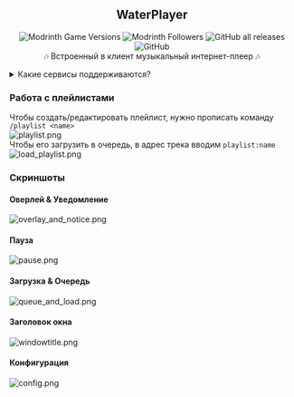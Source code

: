 <div align=center>

## WaterPlayer
![Modrinth Game Versions](https://img.shields.io/modrinth/game-versions/waterplayer?label=Minecraft%20Support&style=flat-square)
![Modrinth Followers](https://img.shields.io/modrinth/followers/waterplayer?label=Modrinth%20Followers&style=flat-square)
![GitHub all releases](https://img.shields.io/github/downloads/simply-kel/WaterPlayer/total?color=blue&label=GitHub%20Downloads&style=flat-square)
![GitHub](https://img.shields.io/github/license/simply-kel/WaterPlayer?color=blue&label=License&style=flat-square)
<br>
🎶 Встроенный в клиент музыкальный интернет-плеер 🎶
</div>

<details>
<summary>Какие сервисы поддерживаются?</summary>

* YouTube
* SoundCloud
* Spotify
* Яндекс Музыка
* Deezer
* Apple Music
* Flowery TTS
* Twitch стримы
* Bandcamp
* Vimeo
* HTTP(s) ссылки
    * MP3
    * FLAC
    * MP3
    * Matroska/WebM (AAC, Opus or Vorbis codecs)
    * MP4/M4A (AAC codec)
    * OGG streams (Opus, Vorbis and FLAC codecs)
    * AAC streams
    * Stream playlists (M3U and PLS)
### Configuration
Перейдите в категорию "Секретная информация!", или `./config/WaterPlayer/config.json` для указания токенов
Все поддерживаемые ссылки и запросы см. [здесь](https://github.com/topi314/LavaSrc#supported-urls-and-queries)

Для получения идентификатора клиента Spotify (ClientId и ClientSecret) перейдите [сюда](https://developer.spotify.com/dashboard/applications)<br>
*Countries code [here](https://gist.github.com/frankkienl/a594807bf0dcd23fdb1b)

Для получения api-токена Apple Music перейдите [сюда](https://github.com/topi314/LavaSrc#apple-music)

Получить токен доступа к Яндекс Музыке можно [здесь](https://github.com/topi314/LavaSrc#yandex-music)

</details>

### Работа с плейлистами
Чтобы создать/редактировать плейлист, нужно прописать команду `/playlist <name>`<br>
![playlist.png](https://kelcuprum.ru/ass/waterplayer/playlist.png)<br>
Чтобы его загрузить в очередь, в адрес трека вводим `playlist:name`<br>
![load_playlist.png](https://kelcuprum.ru/ass/waterplayer/load_playlist.png)<br>

### Скриншоты
#### Оверлей & Уведомление
![overlay_and_notice.png](https://kelcuprum.ru/ass/waterplayer/overlay_and_notice.png)
#### Пауза
![pause.png](https://kelcuprum.ru/ass/waterplayer/pause.png)
#### Загрузка & Очередь
![queue_and_load.png](https://kelcuprum.ru/ass/waterplayer/queue_and_load.png)
#### Заголовок окна
![windowtitle.png](https://kelcuprum.ru/ass/waterplayer/windowtitle.png)
#### Конфигурация
![config.png](https://kelcuprum.ru/ass/waterplayer/config.png)
